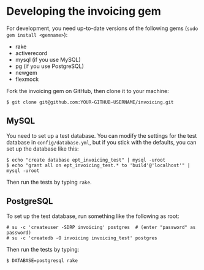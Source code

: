 Developing the invoicing gem
============================

For development, you need up-to-date versions of the following gems (`sudo gem install <gemname>`):

  * rake
  * activerecord
  * mysql (if you use MySQL)
  * pg (if you use PostgreSQL)
  * newgem
  * flexmock

Fork the invoicing gem on GitHub, then clone it to your machine:

    $ git clone git@github.com:YOUR-GITHUB-USERNAME/invoicing.git


MySQL
-----

You need to set up a test database. You can modify the settings for the test database in
`config/database.yml`, but if you stick with the defaults, you can set up the database like this:

    $ echo "create database ept_invoicing_test" | mysql -uroot
    $ echo "grant all on ept_invoicing_test.* to 'build'@'localhost'" | mysql -uroot

Then run the tests by typing `rake`.


PostgreSQL
----------

To set up the test database, run something like the following as root:

    # su -c 'createuser -SDRP invoicing' postgres  # (enter "password" as password)
    # su -c 'createdb -O invoicing invoicing_test' postgres

Then run the tests by typing:

    $ DATABASE=postgresql rake
